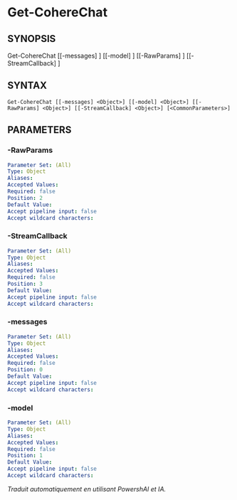 ﻿---
external help file: powershai-help.xml
schema: 2.0.0
powershai: true
---

# Get-CohereChat

## SYNOPSIS <!--!= @#Synop !-->

Get-CohereChat [[-messages] <Object>] [[-model] <Object>] [[-RawParams] <Object>] [[-StreamCallback] <Object>]


## SYNTAX <!--!= @#Syntax !-->

```
Get-CohereChat [[-messages] <Object>] [[-model] <Object>] [[-RawParams] <Object>] [[-StreamCallback] <Object>] [<CommonParameters>]
```

## PARAMETERS <!--!= @#Params !-->

### -RawParams

```yml
Parameter Set: (All)
Type: Object
Aliases: 
Accepted Values: 
Required: false
Position: 2
Default Value: 
Accept pipeline input: false
Accept wildcard characters: 
```

### -StreamCallback

```yml
Parameter Set: (All)
Type: Object
Aliases: 
Accepted Values: 
Required: false
Position: 3
Default Value: 
Accept pipeline input: false
Accept wildcard characters: 
```

### -messages

```yml
Parameter Set: (All)
Type: Object
Aliases: 
Accepted Values: 
Required: false
Position: 0
Default Value: 
Accept pipeline input: false
Accept wildcard characters: 
```

### -model

```yml
Parameter Set: (All)
Type: Object
Aliases: 
Accepted Values: 
Required: false
Position: 1
Default Value: 
Accept pipeline input: false
Accept wildcard characters: 
```


<!--PowershaiAiDocBlockStart-->
_Traduit automatiquement en utilisant PowershAI et IA._
<!--PowershaiAiDocBlockEnd-->
